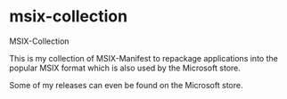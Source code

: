 # msix-collection
MSIX-Collection

This is my collection of MSIX-Manifest to repackage applications into the popular MSIX format which is also used by the Microsoft store.

Some of my releases can even be found on the Microsoft store.
